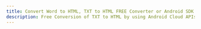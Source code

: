 ---title: Convert Word to HTML, TXT to HTML FREE Converter or Android SDKdescription: Free Conversion of TXT to HTML by using Android Cloud APIs & SDKs. Also Create, Edit & Render Microsoft Word & OpenOffice documents in the Cloud.---